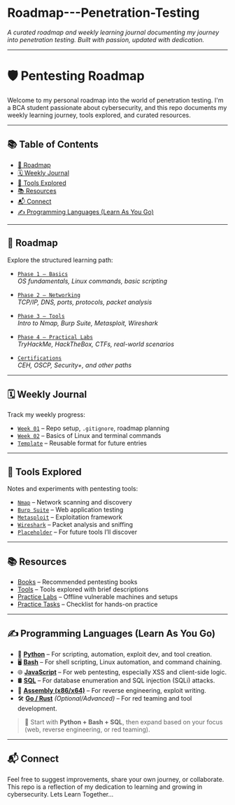 # Roadmap---Penetration-Testing  
*A curated roadmap and weekly learning journal documenting my journey into penetration testing. Built with passion, updated with dedication.*

---

# 🛡️ Pentesting Roadmap

Welcome to my personal roadmap into the world of penetration testing. I'm a BCA student passionate about cybersecurity, and this repo documents my weekly learning journey, tools explored, and curated resources.

---

## 📚 Table of Contents

- [🚀 Roadmap](#️-rocket-roadmap)
- [🗓 Weekly Journal](#️-calendar-weekly-journal)
- [🧰 Tools Explored](#️-toolbox-tools-explored)
- [📚 Resources](#️-books-resources)
- [📬 Connect](#️-connect)
- [✍️ Programming Languages (Learn As You Go)](#️-writing-hand-programming-languages-learn-as-you-go)

---

## 🚀 Roadmap

Explore the structured learning path:

- [`Phase 1 – Basics`](roadmap/phase-1-basics.md)  
  *OS fundamentals, Linux commands, basic scripting*

- [`Phase 2 – Networking`](roadmap/phase-2-networking.md)  
  *TCP/IP, DNS, ports, protocols, packet analysis*

- [`Phase 3 – Tools`](roadmap/phase-3-tools.md)  
  *Intro to Nmap, Burp Suite, Metasploit, Wireshark*

- [`Phase 4 – Practical Labs`](roadmap/phase-4-practical.md)  
  *TryHackMe, HackTheBox, CTFs, real-world scenarios*

- [`Certifications`](roadmap/certifications.md)  
  *CEH, OSCP, Security+, and other paths*

---

## 🗓 Weekly Journal

Track my weekly progress:

- [`Week 01`](weekly-journal/week-01.md) – Repo setup, `.gitignore`, roadmap planning  
- [`Week 02`](weekly-journal/week-02.md) – Basics of Linux and terminal commands  
- [`Template`](weekly-journal/template.md) – Reusable format for future entries

---

## 🧰 Tools Explored

Notes and experiments with pentesting tools:

- [`Nmap`](tools/nmap/overview.md) – Network scanning and discovery  
- [`Burp Suite`](tools/burp-suite/overview.md) – Web application testing  
- [`Metasploit`](tools/metasploit/overview.md) – Exploitation framework  
- [`Wireshark`](tools/wireshark/overview.md) – Packet analysis and sniffing  
- [`Placeholder`](tools/placeholder.md) – For future tools I’ll discover

---

## 📚 Resources

- [Books](Resources/books.md) – Recommended pentesting books  
- [Tools](Tools/tools.md) – Tools explored with brief descriptions  
- [Practice Labs](Practice-Labs/offline-labs.md) – Offline vulnerable machines and setups  
- [Practice Tasks](Practice-Labs/task-checklist.md) – Checklist for hands-on practice

---

## ✍️ Programming Languages (Learn As You Go)

- 🐍 [**Python**](notes/python.md) – For scripting, automation, exploit dev, and tool creation.  
- 🖥️ [**Bash**](notes/bash.md) – For shell scripting, Linux automation, and command chaining.  
- 🌐 [**JavaScript**](notes/javascript.md) – For web pentesting, especially XSS and client-side logic.  
- 🛢️ [**SQL**](notes/sql.md) – For database enumeration and SQL injection (SQLi) attacks.  
- 🧬 [**Assembly (x86/x64)**](notes/assembly.md) – For reverse engineering, exploit writing.  
- 🛠️ [**Go / Rust**](notes/go_rust.md) *(Optional/Advanced)* – For red teaming and tool development.

> 🔁 Start with **Python + Bash + SQL**, then expand based on your focus (web, reverse engineering, or red teaming).

---

## 📬 Connect

Feel free to suggest improvements, share your own journey, or collaborate.  
This repo is a reflection of my dedication to learning and growing in cybersecurity.
Lets Learn Together...

